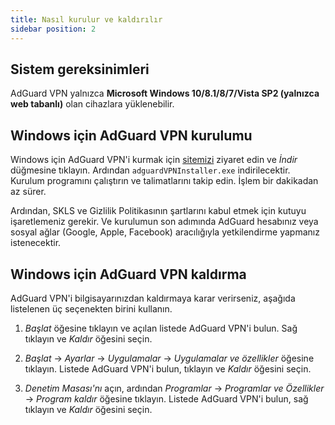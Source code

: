 ```yaml
---
title: Nasıl kurulur ve kaldırılır
sidebar position: 2
---
```



## Sistem gereksinimleri

AdGuard VPN yalnızca **Microsoft Windows 10/8.1/8/7/Vista SP2 (yalnızca web tabanlı)** olan cihazlara yüklenebilir.


## Windows için AdGuard VPN kurulumu

Windows için AdGuard VPN'i kurmak için [sitemizi](https://adguard-vpn.com/en/welcome.html) ziyaret edin ve *İndir* düğmesine tıklayın. Ardından `adguardVPNInstaller.exe` indirilecektir. Kurulum programını çalıştırın ve talimatlarını takip edin. İşlem bir dakikadan az sürer.

Ardından, SKLS ve Gizlilik Politikasının şartlarını kabul etmek için kutuyu işaretlemeniz gerekir. Ve kurulumun son adımında AdGuard hesabınız veya sosyal ağlar (Google, Apple, Facebook) aracılığıyla yetkilendirme yapmanız istenecektir.


## Windows için AdGuard VPN kaldırma

AdGuard VPN'i bilgisayarınızdan kaldırmaya karar verirseniz, aşağıda listelenen üç seçenekten birini kullanın.

1. *Başlat* öğesine tıklayın ve açılan listede AdGuard VPN'i bulun. Sağ tıklayın ve *Kaldır* öğesini seçin.

2. *Başlat* → *Ayarlar* → *Uygulamalar* → *Uygulamalar ve özellikler* öğesine tıklayın. Listede AdGuard VPN'i bulun, tıklayın ve *Kaldır* öğesini seçin.

3. *Denetim Masası'nı* açın, ardından *Programlar* → *Programlar ve Özellikler* → *Program kaldır* öğesine tıklayın. Listede AdGuard VPN'i bulun, sağ tıklayın ve *Kaldır* öğesini seçin.